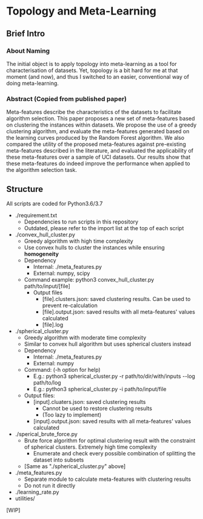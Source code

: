 # Topology and Meta-Learning

## Brief Intro

### About Naming

The initial object is to apply topology into meta-learning as a tool for characterisation of datasets. Yet, topology is a bit hard for me at that moment (and now), and thus I switched to an easier, conventional way of doing meta-learning.

### Abstract (Copied from published paper)

Meta-features describe the characteristics of the datasets to facilitate algorithm selection. This paper proposes a new set of meta-features based on clustering the instances within datasets. We propose the use of a greedy clustering algorithm, and evaluate the meta-features generated based on the learning curves produced by the Random Forest algorithm. We also compared the utility of the proposed meta-features against pre-existing meta-features described in the literature, and evaluated the applicability of these meta-features over a sample of UCI datasets. Our results show that these meta-features do indeed improve the performance when applied to the algorithm selection task.

## Structure

All scripts are coded for Python3.6/3.7

- ./requirement.txt
  - Dependencies to run scripts in this repository
  - Outdated, please refer to the import list at the top of each script
- ./convex_hull_cluster.py
  - Greedy algorithm with high time complexity
  - Use convex hulls to cluster the instances while ensuring **homogeneity**
  - Dependency
    - Internal: ./meta_features.py
    - External: numpy, scipy
  - Command example: python3 convex_hull_cluster.py path/to/input/[file]
    - Output files
      - [file].clusters.json: saved clustering results. Can be used to prevent re-calculation
      - [file].output.json: saved results with all meta-features' values calculated
      - [file].log
- ./spherical_cluster.py
  - Greedy algorithm with moderate time complexity
  - Similar to convex hull algorithm but uses spherical clusters instead
  - Dependency
    - Internal: ./meta_features.py
    - External: numpy
  - Command: (-h option for help)
    - E.g.: python3 spherical_cluster.py -r path/to/dir/with/inputs --log path/to/log
    - E.g.: python3 spherical_cluster.py -i path/to/input/file
  - Output files:
    - [input].cluaters.json: saved clustering results
      - Cannot be used to restore clustering results
      - (Too lazy to implement)
    - [input].output.json: saved results with all meta-features' values calculated
- ./sperical_brute_force.py
  - Brute force algorithm for optimal clustering result with the constraint of spherical clusters. Extremely high time complexity
    - Enumerate and check every possible combination of splitting the dataset into subsets
  - [Same as "./spherical_cluster.py" above]
- ./meta_features.py
  - Separate module to calculate meta-features with clustering results
  - Do not run it directly
- ./learning_rate.py
- utilities/

[WIP]
